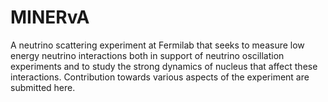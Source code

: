 # MINERvA
A neutrino scattering experiment at Fermilab that seeks to measure low energy neutrino interactions both in support of neutrino oscillation experiments and to study the strong dynamics of nucleus that affect these interactions. Contribution towards various aspects of the experiment are submitted here. 
